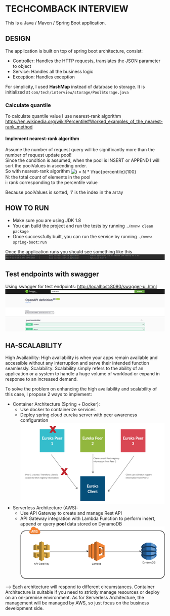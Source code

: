 # TECHCOMBACK INTERVIEW

This is a Java / Maven / Spring Boot application.

## DESIGN
The application is built on top of spring boot architecture, consist:
- Controller: Handles the HTTP requests, translates the JSON parameter to object
- Service: Handles all the business logic
- Exception: Handles exception

For simplicity, I used **HashMap** instead of database to storage. It is initialized at `com/tech/interview/storage/PoolStorage.java`

### Calculate quantile
To calculate quantile value I use nearest-rank algorithm [https://en.wikipedia.org/wiki/Percentile#Worked_examples_of_the_nearest-rank_method
](https://en.wikipedia.org/wiki/Percentile#Worked_examples_of_the_nearest-rank_method)


#### Implement nearest-rank algorithm
Assume the number of request query will be significantly more than the number of request update pool!\
Since the condition is assumed, when the pool is INSERT or APPEND I will sort the poolValues in ascending order.\
So with nearest-rank algorithm <img src="http://www.sciweavers.org/tex2img.php?eq=i%20%3D%20N%20%2A%20%20%5Cfrac%7Bpercentile%7D%7B100%7D%20&bc=White&fc=Black&im=jpg&fs=12&ff=arev&edit=0" align="center" border="0" alt="i = N *  \frac{percentile}{100} " width="156" height="43" />\
N: the total count of elements in the pool\
i: rank corresponding to the percentile value

Because poolValues is sorted, 'i' is the index in the array

## HOW TO RUN

- Make sure you are using JDK 1.8
- You can build the project and run the tests by running `./mvnw clean package`
- Once successfully built, you can run the service by running `./mvnw spring-boot:run`

Once the application runs you should see something like this
![](.\assets\app_run_success.png)

## Test endpoints with swagger

Using swagger for test endpoints: [http://localhost:8080/swagger-ui.html](http://localhost:8080/swagger-ui.html)
![](.\assets\swagger.png)

## HA-SCALABILITY
High Availability: High availability is when your apps remain available and accessible without any interruption and serve their intended function seamlessly.
Scalability: Scalability simply refers to the ability of an application or a system to handle a huge volume of workload or expand in response to an increased demand.

To solve the problem on enhancing the high availability and scalability of this case, I propose 2 ways to implement:
- Container Architecture (Spring + Docker): 
  - Use docker to containerize services
  - Deploy spring cloud eureka server with peer awareness configuration
![](.\assets\HA_Spring_Cloud.png)
- Serverless Architecture (AWS): 
  - Use API Gateway to create and manage Rest API
  - API Gateway integration with Lambda Function to perform insert, append or query **pool** data stored on DynamoDB
![](.\assets\serverless.png)

--> Each architecture will respond to different circumstances. Container Architecture is suitable if you need to strictly manage resources or deploy on an on-premise environment. As for Serverless Architecture, the management will be managed by AWS, so just focus on the business development side.

